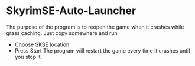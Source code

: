 ﻿# SkyrimSE-Auto-Launcher
The purpose of the program is to reopen the game when it crashes while grass caching.
Just copy somewhere and run
- Choose SKSE location
- Press Start
The program will restart the game every time it crashes until you stop it.
